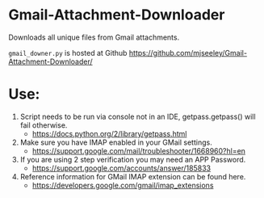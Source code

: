 # Gmail-Attachment-Downloader
Downloads all unique files from Gmail attachments.

``gmail_downer.py`` is hosted at Github <https://github.com/mjseeley/Gmail-Attachment-Downloader/>

# Use:

1. Script needs to be run via console not in an IDE, getpass.getpass() will fail otherwise.
    * <https://docs.python.org/2/library/getpass.html>
2. Make sure you have IMAP enabled in your GMail settings.
    * <https://support.google.com/mail/troubleshooter/1668960?hl=en>
3. If you are using 2 step verification you may need an APP Password.
    * <https://support.google.com/accounts/answer/185833>
4. Reference information for GMail IMAP extension can be found here.
    * <https://developers.google.com/gmail/imap_extensions>
